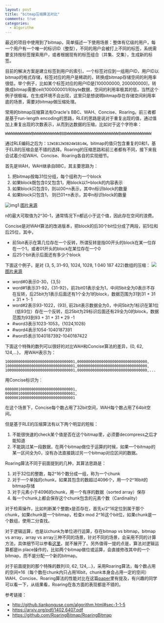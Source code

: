 ```yaml
---
layout: post
title: "bitmap压缩算法对比"
comments: true
categories:
  - Algorithm
---
```


最近的项目中使用到了bitmap，简单描述一下使用场景：整体有亿级的用户，每一个用户有一个唯一的标识ID（整型），不同的用户会被打上不同的标签，系统需要支持按标签搜索用户，或者根据现有的标签组合（并集、交集），生成新的标签。

目前的解决方案是建立标签到用户的索引，一个标签对应到一组用户ID，用户ID以bitmap的格式存储，标签对应的用户是稀疏的，转换成bitmap存储空间的利用率很低，举个例子，比如某个标签对应的用户ID是[100000000, 200000000]，转换成bitmap需要ceil(100000001/8)byte数据，空间的利用率极其的低，当然这个例子很极端，在生成环境不会出现，这里只是想说明bitmap存在存储空间利用率底的场景，需要对bitmap做压缩处理。

常用的bitmap压缩算法有Oracle's BBC、WAH、Concise、Roaring。前三者都是基于run-length encoding的思路，RLE的思路是说对于重复出现的值，通过值加上重复出现的次数表示，从而到达数据的压缩，比如对于这个字符串：

`WWWWWWWWWWWWBWWWWWWWWWWWWBBBWWWWWWWWWWWWWWWWWWWWWWWWBWWWWWWWWWWWWWW`

通过RLE编码之后为：`12W1B12W3B24W1B14W`。bitmap的值只包含重复的0和1，基于ELB的压缩会是不错的选择。Roaring的压缩思路和前三者都有不同，接下来我会试着介绍WAH、Concise、Roaring各自的实现细节。

首先是WAH，WAH继承自BBC，其主要思路为：

1. 把bitmap按每31位分组，每个组称为一个block
2. 如果block既包含0又包含1，用block以1+block的内容表示
3. 如果block只包含0，则以00+n表示，其中n标识block的数量
4. 如果block只包含1， 则已01+n表示，其中n标识block的数量

![img1](http://github.tiankonguse.com/images/concise-wah.png) [图片来源][1]

n的最大可取值为2^30-1，通常情况下n都远小于这个值，因此存在空间的浪费。

Concise是对WAH算法的改进版本，把block的后30个bit位分成了两段，前5位和后25位，其中，

- 前5bit表示在第几位存在一个反转，所谓反转是指00开头的block在某一位存在一个1，或者01开头的block在某位存在一个0
- 后25个bit表示后面还有多少个block

下面这个例子，是对 {3, 5, 31–93, 1024, 1028, 1 040 187 422}数组的压缩：
![](http://github.tiankonguse.com/images/concise-concise.png) [图片来源][1]

- word#0表示0-30，{3,5}
- word#1表示31-92，{31-92}，前2bit01表示全为1，中间5bit全为0表示不存在反转，后25bit为1表示后面还有1个全为1的block，数据范围为31到31 + 31 + 31 * 1- 1
- word#2表示93-1022，{93}, 前2bit表示数据全为0，中间5bit为1标识在第1位（低93位）存在一个反转，后25bit为29标识后面还有29全为0的block，数据范围为93到93 + 31 + 31 * 29 -1
- #word3表示1023-1053，{1024,1028}
- #word4表示1054-1040187391
- #word5表示1040187392-1040187422

下面这个特殊的数列可以很好的对比WAH和Concise算法的差异，{0, 62, 124,...}，
用WAH表示为：

```
10000000000000000000000000000001,00000000000000000000000000000000,
10000000000000000000000000000001,00000000000000000000000000000000,
10000000000000000000000000000001,00000000000000000000000000000000,...
```

用Concise标识为：

```
00000010000000000000000000000001,
00000010000000000000000000000001,
00000010000000000000000000000001
```

在这个场景下，Concise每个数占用了32bit空间，WAH每个数占用了64bit空间。

但是基于RLE的压缩算法有以下两个明显的短板：

1. 不能很快速的check某个值是否在这个bitmap里，必须要decompress之后才能知道
2. 不能跳过某一段数据，在两个bitmap做位于运算的时候，如果一个bitmap的某一区间全为0，没有办法直接跳过另一个bitmap对应区间的数据。

Roaring算法不同于前面提到的几种，其算法思路是：

1. 对于32位的整数，每2^16个数分成一组，称为一个chunk
2. 对于一个单独的chunk，如果其包含的数超过4096个，用一个2^16bit的bitmap存储
3. 对于元素小于4096的chunk，用一个有序的数据（sorted array）保存
4. 每一个chunk上都会保存这个chunk包含的元素个数（Cardinality）

对于检索操作，比如判断某个整数x是否存在，首先x/2^16定位到属于那个chunk，如果chunk是一个bitmap，检查x mod 2^16这个bit位，如果chunk是一个数组，使用二分查找。

对于逻辑运算，也是以chunk为单位进行运算，存在bitmap vs bitmap，bitmap vs array，array vs array三种不同的场景，针对不同的场景，会采用不同的计算方法，具体细节可以参看[这里][2]，就不展开了。另外值得一提的点是，算法对逻辑运算都是in place操作的，比如两个bitmap做位或运算，会直接修改其中的一个bitmap，而不是分配一个新的bitmap。

对于前面提到的那个特殊的数列{0, 62, 124,...}，采用Roaring算法，每个数占用的空间≈16（每个数在chunk内只占用16bit，chunk本身会占用一定的空间）
WAH、Concise、Roaring算法的性能对比在这篇[paper][1]里有提及，有兴趣的同学可以看一下，从结果看，Roaring在各方面的表现都是不错的。


参考链接：

- http://github.tiankonguse.com/algorithm.html#sec-1-1-5
- https://arxiv.org/pdf/1402.6407.pdf
- https://github.com/RoaringBitmap/RoaringBitmap

[1]: http://github.tiankonguse.com/algorithm.html#sec-1-1-5

[2]: https://arxiv.org/pdf/1402.6407.pdf

[3]: https://github.com/RoaringBitmap/RoaringBitmapi

